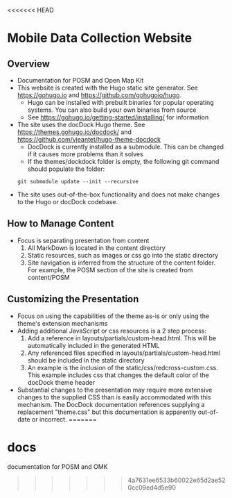 <<<<<<< HEAD
# Mobile Data Collection Website

## Overview

* Documentation for POSM and Open Map Kit
* This website is created with the Hugo static site generator. See https://gohugo.io and https://github.com/gohugoio/hugo.
  - Hugo can be installed with prebuilt binaries for popular operating systems. You can also build your own binaries from source
  - See https://gohugo.io/getting-started/installing/ for information
* The site uses the docDock Hugo theme. See https://themes.gohugo.io/docdock/ and https://github.com/vjeantet/hugo-theme-docdock
  * DocDock is currently installed as a submodule. This can be changed if it causes more problems than it solves
  * If the themes/dockdock folder is empty, the following git command should populate the folder:
  ```
  git submodule update --init --recursive
  ```
* The site uses out-of-the-box functionality and does not make changes to the Hugo or docDock codebase.

## How to Manage Content

* Focus is separating presentation from content
  1. All MarkDown is located in the content directory
  1. Static resources, such as images or css go into the static directory
  1. Site navigation is inferred from the structure of the content folder. For example, the POSM section of the site is created from content/POSM

## Customizing the Presentation

* Focus on using the capabilities of the theme as-is or only using the theme's extension mechanisms
* Adding additional JavaScript or css resources is a 2 step process:
  1. Add a reference in layouts/partials/custom-head.html. This will be automatically included in the generated HTML
  1. Any referenced files specified in layouts/partials/custom-head.html should be included in the static directory
  1. An example is the inclusion of the static/css/redcross-custom.css. This example includes css that changes the default color of the docDock theme header
* Substantial changes to the presentation may require more extensive changes to the supplied CSS than is easily accommodated with this mechanism. The DocDock documentation references supplying a replacement "theme.css" but this documentation is apparently out-of-date or incorrect.
=======
# docs
documentation for POSM and OMK
>>>>>>> 4a7631ee6533b60022e65d2ae520cc09ed4d5e90
